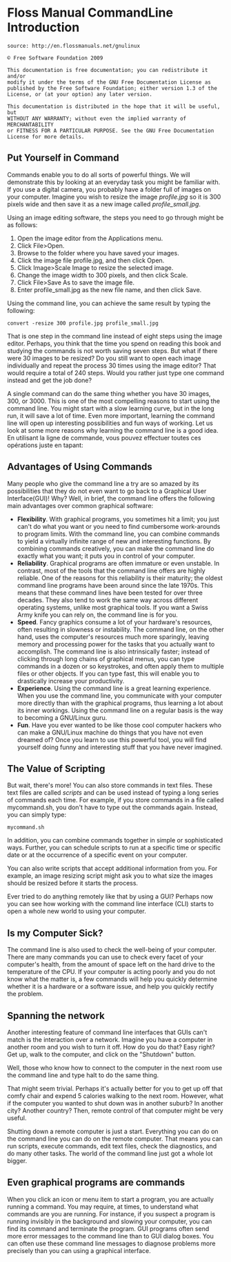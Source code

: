 Floss Manual CommandLine Introduction
=====================================

    source: http://en.flossmanuals.net/gnulinux

    © Free Software Foundation 2009

    This documentation is free documentation; you can redistribute it and/or
    modify it under the terms of the GNU Free Documentation License as
    published by the Free Software Foundation; either version 1.3 of the
    License, or (at your option) any later version.

    This documentation is distributed in the hope that it will be useful, but
    WITHOUT ANY WARRANTY; without even the implied warranty of MERCHANTABILITY
    or FITNESS FOR A PARTICULAR PURPOSE. See the GNU Free Documentation
    License for more details. 


Put Yourself in Command 
-----------------------

Commands enable you to do all sorts of powerful things. We will demonstrate
this by looking at an everyday task you might be familiar with. If you use a
digital camera, you probably have a folder full of images on your computer.
Imagine you wish to resize the image *profile.jpg*  so it is 300 pixels wide
and then save it as a new image called *profile_small.jpg*.

Using an image editing software, the steps you need to go through might be as
follows: 

1. Open the image editor from the Applications menu.
2. Click File>Open.
3. Browse to the folder where you have saved your images.
4. Click the image file profile.jpg, and then click Open.
5. Click Image>Scale Image to resize the selected image.
6. Change the image width to 300 pixels, and then click Scale.
7. Click File>Save As to save the image file.
8. Enter profile\_small.jpg as the new file name, and then click Save.

Using the command line, you can achieve the same result by typing the
following:

    convert -resize 300 profile.jpg profile_small.jpg

That is one step in the command line instead of eight steps using the image
editor. Perhaps, you think that the time you spend on reading this book and
studying the commands is not worth saving seven steps. But what if there were
30 images to be resized? Do you still want to open each image individually and
repeat the process 30 times using the image editor? That would require a total
of 240 steps. Would you rather just type one command instead and get the job
done?

A single command can do the same thing whether you have 30 images, 300, or
3000. This is one of the most compelling reasons to start using the command
line. You might start with a slow learning curve, but in the long run, it will
save a lot of time. Even more important, learning the command line will open up
interesting possibilities and fun ways of working. Let us look at some more
reasons why learning the command line is a good idea.  En utilisant la ligne de
commande, vous pouvez effectuer toutes ces opérations juste en tapant:


Advantages of Using Commands 
----------------------------

Many people who give the command line a try are so amazed by its possibilities
that they do not even want to go back to a Graphical User Interface(GUI)! Why?
Well, in brief, the command line offers the following main advantages over
common graphical software: 

- **Flexibility**. With graphical programs, you sometimes hit a limit; you just
  can't do what you want or you need to find cumbersome work-arounds to program
  limits. With the command line, you can combine commands to yield a virtually
  infinite range of new and interesting functions. By combining commands
  creatively, you can make the command line do exactly what you want; it puts
  you in control of your computer.
- **Reliability**. Graphical programs are often immature or even unstable. In
  contrast, most of the tools that the command line offers are highly reliable.
  One of the reasons for this reliability is their maturity; the oldest command
  line programs have been around since the late 1970s. This means that these
  command lines have been tested for over three decades. They also tend to work
  the same way across different operating systems, unlike most graphical tools.
  If you want a Swiss Army knife you can rely on, the command line is for you.
- **Speed**. Fancy graphics consume a lot of your hardware's resources, often
  resulting in slowness or instability. The command line, on the other hand,
  uses the computer's resources much more sparingly, leaving memory and
  processing power for the tasks that you actually want to accomplish. The
  command line is also intrinsically faster; instead of clicking through long
  chains of graphical menus, you can type commands in a dozen or so keystrokes,
  and often apply them to multiple files or other objects. If you can type
  fast, this will enable you to drastically increase your productivity.
- **Experience**. Using the command line is a great learning experience. When
  you use the command line, you communicate with your computer more directly
  than with the graphical programs, thus learning a lot about its inner
  workings.  Using the command line on a regular basis is the way to becoming a
  GNU/Linux guru.
- **Fun**. Have you ever wanted to be like those cool computer hackers who can
  make a GNU/Linux machine do things that you have not even dreamed of? Once
  you learn to use this powerful tool, you will find yourself doing funny and
  interesting stuff that you have never imagined.


The Value of Scripting 
----------------------

But wait, there's more! You can also store commands in text files. These text
files are called *scripts* and can be used instead of typing a long series of
commands each time. For example, if you store commands in a file called
mycommand.sh, you don't have to type out the commands again. Instead, you can
simply type:

    mycommand.sh

In addition, you can combine commands together in simple or sophisticated ways.
Further, you can schedule scripts to run at a specific time or specific date or
at the occurrence of a specific event on your computer.

You can also write scripts that accept additional information from you. For
example, an image resizing script might ask you to what size the images should
be resized before it starts the process.

Ever tried to do anything remotely like that by using a GUI? Perhaps now you
can see how working with the command line interface (CLI) starts to open a
whole new world to using your computer.


Is my Computer Sick?
--------------------

The command line is also used to check the well-being of your computer. There
are many commands you can use to check every facet of your computer's health,
from the amount of space left on the hard drive to the temperature of the CPU.
If your computer is acting poorly and you do not know what the matter is, a few
commands will help you quickly determine whether it is a hardware or a software
issue, and help you quickly rectify the problem. 


Spanning the network
--------------------

Another interesting feature of command line interfaces that GUIs can't match is
the interaction over a network. Imagine you have a computer in another room and
you wish to turn it off. How do you do that? Easy right? Get up, walk to the
computer, and click on the "Shutdown" button.

Well, those who know how to connect to the computer in the next room use the
command line and type halt to do the same thing.

That might seem trivial. Perhaps it's actually better for you to get up off
that comfy chair and expend 5 calories walking to the next room. However, what
if the computer you wanted to shut down was in another suburb? In another city?
Another country?  Then, remote control of that computer might be very useful.

Shutting down a remote computer is just a start. Everything you can do on the
command line you can do on the remote computer. That means you can run scripts,
execute commands, edit text files, check the diagnostics, and do many other
tasks. The world of the command line just got a whole lot bigger. 


Even graphical programs are commands
------------------------------------

When you click an icon or menu item to start a program, you are actually
running a command. You may require, at times, to understand what commands are
you are running. For instance, if you suspect a program is running invisibly in
the background and slowing your computer, you can find its command and
terminate the program. GUI programs often send more error messages to the
command line than to GUI dialog boxes. You can often use these command line
messages to diagnose problems more precisely than you can using a graphical
interface.

